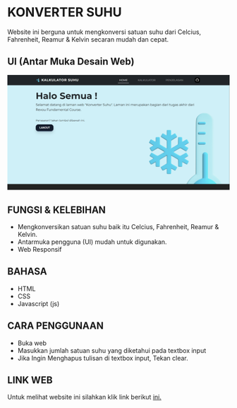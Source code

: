 # KONVERTER SUHU
Website ini berguna untuk mengkonversi satuan suhu dari Celcius, Fahrenheit, Reamur & Kelvin secaran mudah dan cepat.

## UI (Antar Muka Desain Web)
![Tampilan Website](res/tampilan.png)

## FUNGSI & KELEBIHAN
- Mengkonversikan satuan suhu baik itu Celcius, Fahrenheit, Reamur & Kelvin.
- Antarmuka pengguna (UI) mudah untuk digunakan.
- Web Responsif

## BAHASA
- HTML
- CSS
- Javascript (js)

## CARA PENGGUNAAN
- Buka web
- Masukkan jumlah satuan suhu yang diketahui pada textbox input
- Jika Ingin Menghapus tulisan di textbox input, Tekan clear.

## LINK WEB
Untuk melihat website ini silahkan klik link berikut [ini.](https://revou-fundamental-course.github.io/21-apr-25-MasYaaz/)
